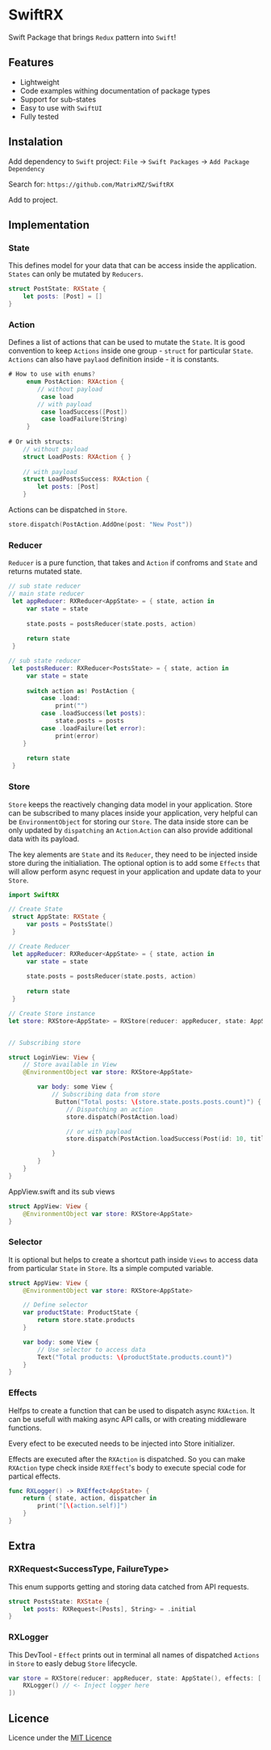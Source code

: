 # SwiftRX
Swift Package that brings `Redux` pattern into `Swift`!

## Features
- Lightweight
- Code examples withing documentation of package types
- Support for sub-states
- Easy to use with `SwiftUI`
- Fully tested

## Instalation
Add dependency to `Swift` project:
`File` -> `Swift Packages` -> `Add Package Dependency`

Search for:
`https://github.com/MatrixMZ/SwiftRX`

Add to project.

## Implementation

### State
This defines model for your data that can be access inside the application.
`States` can only be mutated by `Reducers`.

```swift
struct PostState: RXState {
    let posts: [Post] = []
}
```

### Action
Defines a list of actions that can be used to mutate the `State`.
It is good convention to keep `Actions` inside one group - `struct` for particular `State`.
`Actions` can also have `paylaod` definition inside - it is constants.

```swift
# How to use with enums?
     enum PostAction: RXAction {
        // without payload
         case load
        // with payload
         case loadSuccess([Post])
         case loadFailure(String)
     }
     
# Or with structs:
    // without payload
    struct LoadPosts: RXAction { }
 
    // with payload
    struct LoadPostsSuccess: RXAction {
        let posts: [Post]
    }
```

Actions can be dispatched in `Store`.
```swift
store.dispatch(PostAction.AddOne(post: "New Post"))
```

### Reducer
`Reducer` is a pure function, that takes and `Action` if confroms and `State` and returns mutated state.

```swift
// sub state reducer
// main state reducer
 let appReducer: RXReducer<AppState> = { state, action in
     var state = state
     
     state.posts = postsReducer(state.posts, action)
     
     return state
 }

// sub state reducer
 let postsReducer: RXReducer<PostsState> = { state, action in
     var state = state
     
     switch action as! PostAction {
         case .load:
             print("")
         case .loadSuccess(let posts):
             state.posts = posts
         case .loadFailure(let error):
             print(error)
    }
     
     return state
 }
```

### Store

`Store` keeps the reactively changing data model in your application.
Store can be subscribed to many places inside your application, very helpful can be `EnvironmentObject` for storing our `Store`.
The data inside store can be only updated by `dispatching` an `Action`.`Action` can also provide additional data with its payload.

The key alements are `State` and its `Reducer`, they need to be injected inside store during the initialiation.
The optional option is to add some `Effects` that will allow perform async request in your application and update data to your `Store`.
    
```swift
import SwiftRX

// Create State
 struct AppState: RXState {
     var posts = PostsState()
 }

// Create Reducer
 let appReducer: RXReducer<AppState> = { state, action in
     var state = state
     
     state.posts = postsReducer(state.posts, action)
     
     return state
 }

// Create Store instance
let store: RXStore<AppState> = RXStore(reducer: appReducer, state: AppState(), effects: [RXLogger()])


// Subscribing store

struct LoginView: View {
    // Store available in View
    @EnvironmentObject var store: RXStore<AppState>

        var body: some View {
            // Subscribing data from store
             Button("Total posts: \(store.state.posts.posts.count)") {
                // Dispatching an action
                store.dispatch(PostAction.load)

                // or with payload
                store.dispatch(PostAction.loadSuccess(Post(id: 10, title: "New Post")))

            }
        }
    }
}
```

AppView.swift and its sub views
```swift
struct AppView: View {
    @EnvironmentObject var store: RXStore<AppState>
}
```

### Selector
It is optional but helps to create a shortcut path inside `Views` to access data from particular `State` in `Store`.
Its a simple computed variable.
```swift
struct AppView: View {
    @EnvironmentObject var store: RXStore<AppState>

    // Define selector
    var productState: ProductState {
        return store.state.products
    }

    var body: some View {
        // Use selector to access data
        Text("Total products: \(productState.products.count)")
    }
}

```

### Effects

Helfps to create a function that can be used to dispatch async `RXAction`.
It can be usefull with making async API calls, or with creating middleware functions.

Every efect to be executed needs to be injected into Store initializer.

Effects are executed after the `RXAction` is dispatched.
So you can make `RXAction` type check inside `RXEffect`'s body to execute special code for partical effects.

```swift
func RXLogger() -> RXEffect<AppState> {
    return { state, action, dispatcher in
        print("[\(action.self)]")
    }
}
```

## Extra
### RXRequest<SuccessType, FailureType>
This enum supports getting and storing data catched from API requests.

```swift
struct PostsState: RXState {
    let posts: RXRequest<[Posts], String> = .initial
}
```

### RXLogger
This DevTool -  `Effect` prints out in terminal all names of dispatched `Actions` in `Store` to easly debug `Store` lifecycle.

```swift
var store = RXStore(reducer: appReducer, state: AppState(), effects: [
    RXLogger() // <- Inject logger here
])
```

## Licence
Licence under the [MIT Licence](LICENSE)
